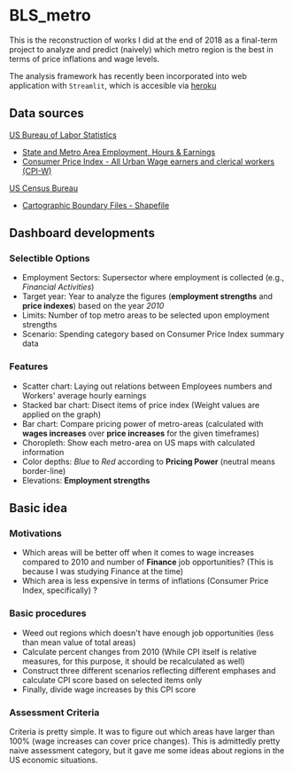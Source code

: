 # BLS_metro
This is the reconstruction of works I did at the end of 2018 as a final-term project to analyze and predict (naively)
 which metro region is the best in terms of price inflations and wage levels.
 
The analysis framework has recently been incorporated into web application with `Streamlit`, which is accesible via [heroku](https://streamlit-bls.herokuapp.com) 

## Data sources
[US Bureau of Labor Statistics](http://bls.gov)
* [State and Metro Area Employment, Hours & Earnings](https://www.bls.gov/sae/)
* [Consumer Price Index - All Urban Wage earners and clerical workers (CPI-W)](https://www.bls.gov/cpi/data.htm)

[US Census Bureau](https://census.gov)
* [Cartographic Boundary Files - Shapefile](https://www.census.gov/geographies/mapping-files/time-series/geo/carto-boundary-file.html)

## Dashboard developments

### Selectible Options
* Employment Sectors: Supersector where employment is collected (e.g., *Financial Activities*)
* Target year: Year to analyze the figures (**employment strengths** and **price indexes**) based on the year *2010*
* Limits: Number of top metro areas to be selected upon employment strengths
* Scenario: Spending category based on Consumer Price Index summary data

### Features
* Scatter chart: Laying out relations between Employees numbers and Workers' average hourly earnings
* Stacked bar chart: Disect items of price index (Weight values are applied on the graph)
* Bar chart: Compare pricing power of metro-areas (calculated with **wages increases** over **price increases** for the given timeframes)
* Choropleth: Show each metro-area on US maps with calculated information 
 * Color depths: *Blue* to *Red* according to **Pricing Power** (neutral means border-line)
 * Elevations: **Employment strengths**

## Basic idea

### Motivations
* Which areas will be better off when it comes to wage increases compared to 2010 and number of **Finance** job opportunities? (This is because I was studying Finance at the time)
* Which area is less expensive in terms of inflations (Consumer Price Index, specifically) ?

### Basic procedures
* Weed out regions which doesn't have enough job opportunities (less than mean value of total areas)
* Calculate percent changes from 2010 (While CPI itself is relative measures, for this purpose, it should be recalculated as well)
* Construct three different scenarios reflecting different emphases and calculate CPI score based on selected items only 
* Finally, divide wage increases by this CPI score

### Assessment Criteria
Criteria is pretty simple. It was to figure out which areas have larger than 100% (wage increases can cover price changes). This is admittedly pretty naive assessment category, but it gave me some ideas about regions in the US economic situations.
